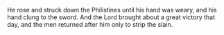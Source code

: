 He rose and struck down the Philistines until his hand was weary, and his hand clung to the sword. And the Lord brought about a great victory that day, and the men returned after him only to strip the slain.
